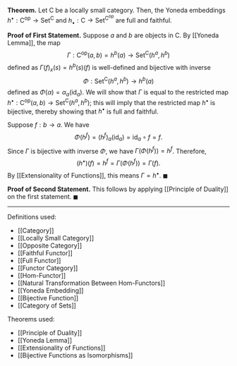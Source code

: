 **Theorem.** Let $\mathsf{C}$ be a locally small category. Then, the Yoneda embeddings $h^{\bullet}:\mathsf{C}^\text{op}\to \mathsf{Set}^\mathsf{C}$ and $h_{\bullet}:\mathsf{C}\to \mathsf{Set}^{\mathsf{C}^\text{op}}$ are full and faithful.

**Proof of First Statement.** Suppose $a$ and $b$ are objects in $\mathsf{C}$. By [[Yoneda Lemma]], the map $$\Gamma:\mathsf{C}^\text{op}(a,b)=h^b(a)\to \mathsf{Set}^\mathsf{C}(h^a,h^b)$$defined as $\Gamma(f)_{x}(s)=h^b(s)(f)$ is well-defined and bijective with inverse $$\Phi:\mathsf{Set}^\mathsf{C}(h^a,h^b)\to h^b(a)$$defined as $\Phi(\alpha)=\alpha_{a}(\text{id}_{a})$. We will show that $\Gamma$ is equal to the restricted map $h^{\bullet}:\mathsf{C}^\text{op}(a,b)\to \mathsf{Set}^\mathsf{C}(h^a,h^b)$; this will imply that the restricted map $h^{\bullet}$ is bijective, thereby showing that $h^{\bullet}$ is full and faithful.

Suppose $f:b\to a$. We have $$\Phi(h^f)=(h^f)_{a}(\text{id}_{a})=\text{id}_{a}\circ f=f.$$Since $\Gamma$ is bijective with inverse $\Phi$, we have $\Gamma(\Phi(h^f))=h^f$. Therefore, $$(h^{\bullet})(f)=h^f=\Gamma(\Phi(h^f))=\Gamma(f).$$By [[Extensionality of Functions]], this means $\Gamma=h^{\bullet}$. $\blacksquare$

**Proof of Second Statement.** This follows by applying [[Principle of Duality]] on the first statement. $\blacksquare$
***
Definitions used:
- [[Category]]
- [[Locally Small Category]]
- [[Opposite Category]]
- [[Faithful Functor]]
- [[Full Functor]]
- [[Functor Category]]
- [[Hom-Functor]]
- [[Natural Transformation Between Hom-Functors]]
- [[Yoneda Embedding]]
- [[Bijective Function]]
- [[Category of Sets]]

Theorems used:
- [[Principle of Duality]]
- [[Yoneda Lemma]]
- [[Extensionality of Functions]]
- [[Bijective Functions as Isomorphisms]]